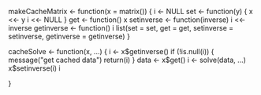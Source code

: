 makeCacheMatrix <- function(x = matrix()) {
        i <- NULL
        set <- function(y) {
                x <<- y
                i <<- NULL
  }
        get <- function() x
        setinverse <- function(inverse) i <<- inverse
        getinverse <- function() i
        list(set = set, get = get,
        setinverse = setinverse,
        getinverse = getinverse)
}


cacheSolve <- function(x, ...) {
  i <- x$getinverse()
  if (!is.null(i)) {
    message("get cached data")
    return(i)
  }
  data <- x$get()
  i <- solve(data, ...)
  x$setinverse(i)
  i
  
}
